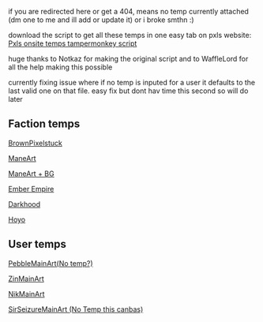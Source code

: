 if you are redirected here or get a 404, means no temp currently attached (dm one to me and ill add or update it) or i broke smthn :)

download the script to get all these temps in one easy tab on pxls website: [Pxls onsite temps tampermonkey script](https://gist.github.com/SirSeizure666/77d166fa80c067fac981df92956c51a3/raw/0bf095373957e497252b18e5e20d249b409a7f21/OnsiteTemps.user.js)

huge thanks to Notkaz for making the original script and to WaffleLord for all the help making this possible

currently fixing issue where if no temp is inputed for a user it defaults to the last valid one on that file. easy fix but dont hav time this second so will do later
## Faction temps
[BrownPixelstuck](https://sirseizure666.github.io/BrownPixelstuck) 

[ManeArt](https://thewafflelord37.github.io/ManePxls-Template-Redirects/art.html) 

[ManeArt + BG](https://thewafflelord37.github.io/ManePxls-Template-Redirects/full.html)

[Ember Empire](https://sirseizure666.github.io/EmberEmpire)

[Darkhood](https://sirseizure666.github.io/Darkhood)

[Hoyo](https://sirseizure666.github.io/Hoyo)

## User temps
[PebbleMainArt(No temp?)](https://sirseizure666.github.io/PebbleMainArt) 

[ZinMainArt](https://sirseizure666.github.io/ZinMainArt) 

[NikMainArt ](https://sirseizure666.github.io/NikMainArt) 

[SirSeizureMainArt (No Temp this canbas)](https://sirseizure666.github.io/SirSeizureMainArt) 
